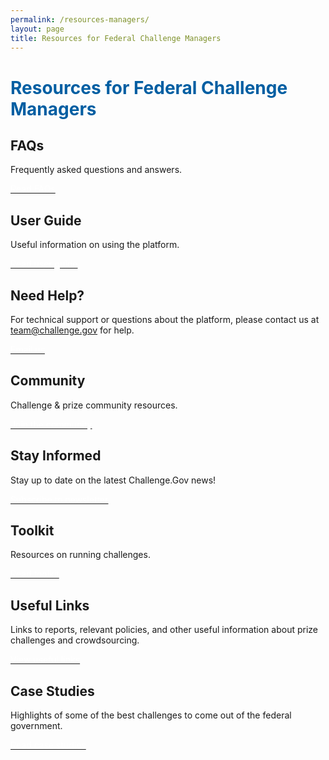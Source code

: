 ```yaml
---
permalink: /resources-managers/
layout: page
title: Resources for Federal Challenge Managers 
---
```


 <h1 class="text-center mb-4 font-weight-bold" style="color: #005ea2;">Resources for Federal Challenge Managers</h1>

<div class="row">
 <div class="col-sm-6">
    <div class="card">
      <div class="card-body text-center">
        <i class="dashboard-card-icon fa fa-question-circle" style="color: #005ea2; font-size: 3em; padding-bottom: 20px;" title="Read FAQs"></i>
        <h2 class="card-title text-center">FAQs</h2>
        <p class="card-text text-center">Frequently asked questions and answers.</p>
        <a href="{{ site.baseurl }}/agency-resources/" class="usa-button usa-button"><span style="color: #ffffff;">Read FAQs</span></a>
      </div>
    </div>
  </div>
 <div class="col-sm-6">
    <div class="card">
      <div class="card-body text-center">
        <i class="dashboard-card-icon fas fa-book-open" style="color: #005ea2; font-size: 3em; padding-bottom: 20px;" title="User guide"></i>
        <h2 class="card-title text-center">User Guide</h2>
        <p class="card-text text-center">Useful information on using the platform.</p>
        <a href="{{ site.baseurl }}/assets/document-library/Challenge.Gov_Challenge_Manager_User_Guide_12Oct2021.pdf" class="usa-button usa-button"><span style="color: #ffffff;">Read user guide</span></a>
      </div>
    </div>
  </div>
 
  
 
</div>

<div class="row">
  <div class="col-sm-6">
    <div class="card">
      <div class="card-body text-center">
        <i class="fas fa-laptop" style="color: #005ea2; font-size: 3em; padding-bottom: 20px;" title="Need Help"></i>
        <h2 class="card-title text-center">Need Help?</h2>
        <p class="card-text text-center">For technical support or questions about the platform, please contact us at <a href="mailto: team@challenge.gov" class="link">team@challenge.gov</a> for help.</p>
        <a href="mailto: team@challenge.gov" class="usa-button usa-button"><span style="color: #ffffff;">Email us</span></a>
      </div>
    </div>
  </div>
    <div class="col-sm-6">
    <div class="card">
      <div class="card-body text-center">
        <i class="fas fa-users" style="color: #005ea2; font-size: 3em; padding-bottom: 20px;" title="Community"></i>
        <h2 class="card-title text-center">Community</h2>
        <p class="card-text text-center">Challenge & prize community resources.</p>
        <a href="{{ site.baseurl }}/community/" class="usa-button usa-button"><span style="color: #ffffff;">Join the community</span></a>
      </div>
    </div>
  </div>

 
</div>

<div class="row">
 <div class="col-sm-6">
    <div class="card">
      <div class="card-body text-center">
        <i class="fas fa-envelope" style="color: #005ea2; padding-bottom: 20px; font-size: 3em;" title="Subscribe to newsletter"></i>
        <h2 class="card-title text-center">Stay Informed</h2>
        <p class="card-text text-center">Stay up to date on the latest Challenge.Gov news!</p>
        <a href="https://public.govdelivery.com/accounts/USGSATTS/signup/30826" class="usa-button usa-button"><span style="color: #ffffff;">Subscribe to newsletter</span></a>
      </div>
    </div>
  </div>
  <div class="col-sm-6">
    <div class="card">
      <div class="card-body text-center">
        <i class="fas fa-toolbox" style="color: #005ea2; padding-bottom: 20px; font-size: 3em;" title="Read our FAQs"></i>
        <h2 class="card-title text-center">Toolkit</h2>
        <p class="card-text text-center">Resources on running challenges.</p>
        <a href="https://www.challenge.gov/assets/document-library/ChallengeGov_Federal_Agency_Toolkit_13Oct2021.pdf" class="usa-button usa-button"><span style="color: #ffffff;">Read toolkit</span></a>
      </div>
    </div>
  </div>
  
</div>
<div class="row">
 <div class="col-sm-6">
    <div class="card">
      <div class="card-body text-center">
        <i class="fas fa-link" style="color: #005ea2; padding-bottom: 20px; font-size: 3em;" title="Useful links"></i>
        <h2 class="card-title text-center">Useful Links</h2>
        <p class="card-text text-center">Links to reports, relevant policies, and other useful information about prize challenges and crowdsourcing.</p>
        <a href="{{ site.baseurl }}/toolkit/resources/" class="usa-button usa-button"><span style="color: #ffffff;">View useful links</span></a>
      </div>
    </div>
  </div>
  <div class="col-sm-6">
    <div class="card">
      <div class="card-body text-center">
        <i class="fas fa-suitcase" style="color: #005ea2; padding-bottom: 20px; font-size: 3em;" title="case studies"></i>
        <h2 class="card-title text-center">Case Studies</h2>
        <p class="card-text text-center">Highlights of some of the best challenges to come out of the federal government.</p>
        <a href="{{ site.baseurl }}/toolkit/case-studies/" class="usa-button usa-button"><span style="color: #ffffff;">Read case studies</span></a>
      </div>
    </div>
  </div>
  
</div>
